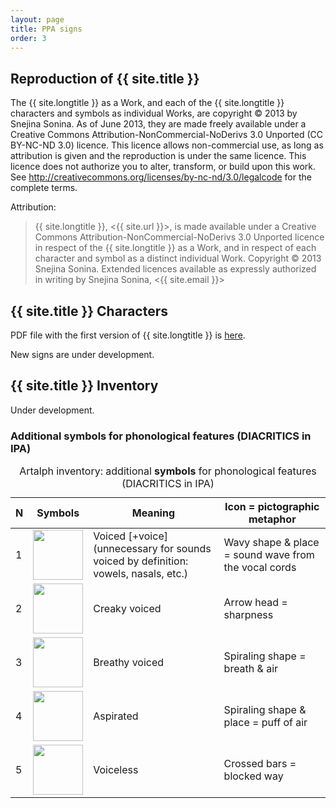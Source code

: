 ```yaml
---
layout: page
title: PPA signs
order: 3
---
```


## Reproduction of {{ site.title }}

The {{ site.longtitle }} as a Work, and each of the {{ site.longtitle }} characters 
and symbols as individual Works, are copyright © 2013 by Snejina Sonina. As of June 2013, they are made 
freely available under a Creative Commons Attribution-NonCommercial-NoDerivs 3.0 Unported (CC BY-NC-ND 3.0) licence. 
This licence allows non-commercial use, as long as attribution is given and the reproduction is under 
the same licence. This licence does not authorize you to alter, transform, or build upon this work. 
See <http://creativecommons.org/licenses/by-nc-nd/3.0/legalcode> for the complete terms.

Attribution:

> {{ site.longtitle }}, <{{ site.url }}>, is made available under a 
> Creative Commons Attribution-NonCommercial-NoDerivs 3.0 Unported licence in respect of 
> the {{ site.longtitle }} as a Work, and in respect of each character and symbol 
> as a distinct individual Work. Copyright © 2013 Snejina Sonina. Extended licences 
> available as expressly authorized in writing by Snejina Sonina, <{{ site.email }}>

## {{ site.title }} Characters

PDF file with the first version of {{ site.longtitle }} is [here](/docs/sonina.artalph.pdf).

New signs are under development.

## {{ site.title }} Inventory

Under development.

### Additional symbols for phonological features (**DIACRITICS** in IPA)

<table>
  <caption>Artalph inventory: additional <strong>symbols</strong> for phonological features (DIACRITICS in IPA)</caption>
  <thead>
  <tr>
    <th>N</th>
    <th>Symbols</th>
    <th>Meaning</th>
    <th>Icon = pictographic metaphor</th>
  </tr>
  </thead>
  <tbody>
  <tr>
    <td>1</td>
    <td><div id="dia1" class="signs">
      <img src="signs/diacritics/voiced.svg" width="80" height="80"/>
    </div></td>
    <td>Voiced [+voice] (unnecessary for sounds voiced by definition: vowels, nasals, etc.)</td>
    <td>Wavy shape &amp; place = sound wave from the vocal cords</td>
  </tr>
  <tr>
    <td>2</td>
    <td><div id="dia2" class="signs">
      <img src="signs/diacritics/creaky-voiced.svg" width="80" height="80"/>
    </div></td>
    <td>Creaky voiced</td>
    <td>Arrow head = sharpness</td>
  </tr>
  <tr>
    <td>3</td>
    <td><div id="dia3" class="signs">
      <img src="signs/diacritics/breathy-voiced.svg" width="80" height="80"/>
    </div></td>
    <td>Breathy voiced</td>
    <td>Spiraling shape = breath &amp; air</td>
  </tr>
  <tr>
    <td>4</td>
    <td><div id="dia4" class="signs">
      <img src="signs/diacritics/aspirated.svg" width="80" height="80"/>
    </div></td>
    <td>Aspirated</td>
    <td>Spiraling shape &amp; place = puff of air</td>
  </tr>
  <tr>
    <td>5</td>
    <td><div id="dia5" class="signs">
      <img src="signs/diacritics/unvoiced.svg" width="80" height="80"/>
    </div></td>
    <td>Voiceless</td>
    <td>Crossed bars = blocked way</td>
  </tr>
</tbody>
</table>
